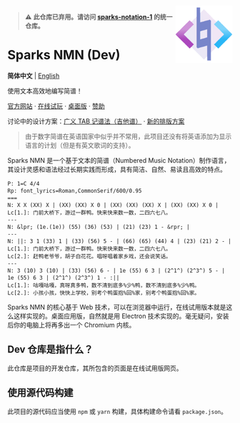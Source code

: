 <img src="src/logo.png" align="right" width="128" height="128"/>

> ⚠ **此仓库已弃用。请访问 [sparks-notation-1](https://github.com/yezhiyi9670/sparks-notation-1) 的统一仓库。**

# Sparks NMN (Dev)

**简体中文** | [English](./README-en.md)

使用文本高效地编写简谱！

[官方网站](https://notation.sparkslab.art/) · [在线试玩](https://notation.sparkslab.art/playground/) · [桌面版](https://github.com/yezhiyi9670/sparks-nmn-desktop) · [赞助](https://notation.sparkslab.art/donate/)

讨论中的设计方案：[广义 TAB 记谱法（吉他谱）](./proposal/version-2/tab-notation.md) · [新的排版方案](./proposal/version-2/bounding-box-layout.md)

> 由于数字简谱在英语国家中似乎并不常用，此项目还没有将英语添加为显示语言的计划（但是有英文歌词的支持）。

Sparks NMN 是一个基于文本的简谱（Numbered Music Notation）制作语言，其设计灵感和语法经过长期实践而形成，具有简洁、自然、易读且高效的特点。

```plain
P: 1=C 4/4
Rp: font_lyrics=Roman,CommonSerif/600/0.95
===
N: X X (XX) X | (XX) (XX) X 0 | (XX) (XX) (XX) X | (XX) (XX) X 0 |
Lc[1.]: 门前大桥下，游过一群鸭。快来快来数一数，二四六七八。
---
N: &lpr; (1e.(1e)) (55) (36) (53) | (21) (23) 1 - &rpr; |
---
N: ||: 3 1 (33) 1 | (33) (56) 5 - | (66) (65) (44) 4 | (23) (21) 2 - |
Lc[1.]: 门前大桥下，游过一群鸭。快来快来数一数，二四六七八。
Lc[2.]: 赶鸭老爷爷，胡子白花花。唱呀唱着家乡戏，还会说笑话。
---
N: 3 (10) 3 (10) | (33) (56) 6 - | 1e (55) 6 3 | (2^1^) (2^3^) 5 - | 1e (55) 6 3 | (2^1^) (2^3^) 1 - :||
Lc[1.]: 咕嘎咕嘎，真呀真多鸭，数不清到底多%少%鸭，数不清到底多%少%鸭。
Lc[2.]: 小孩小孩，快快上学校，别考个鸭蛋抱%回%家，别考个鸭蛋抱%回%家。
```

Sparks NMN 的核心基于 Web 技术，可以在浏览器中运行，在线试用版本就是这么这样实现的。桌面应用版，自然就是用 Electron 技术实现的。毫无疑问，安装后你的电脑上将再多出一个 Chromium 内核。

## Dev 仓库是指什么？

此仓库是项目的开发仓库，其所包含的页面是在线试用版网页。

## 使用源代码构建

此项目的源代码应当使用 `npm` 或 `yarn` 构建，具体构建命令请看 `package.json`。
